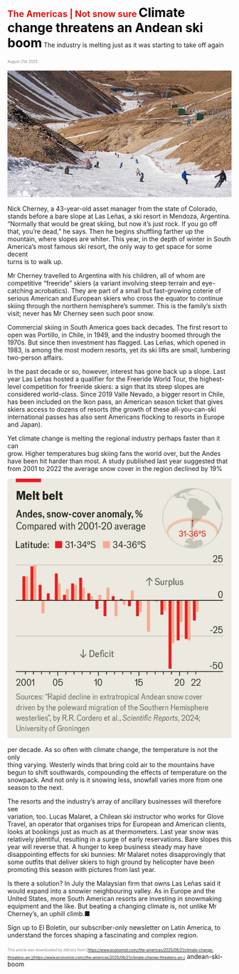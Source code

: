 <span style="color:#E3120B; font-size:14.9pt; font-weight:bold;">The Americas | Not snow sure</span>
<span style="color:#000000; font-size:21.0pt; font-weight:bold;">Climate change threatens an Andean ski boom</span>
The industry is melting just as it was starting to take off again

<span style="color:#808080; font-size:6.2pt;">August 21st 2025</span>
  

![](../images/019_Climate_change_threatens_an_Andean_ski_boom/p0088_img01.jpeg)
  
Nick Cherney, a 43-year-old asset manager from the state of Colorado,  
stands before a bare slope at Las Leñas, a ski resort in Mendoza, Argentina.  
“Normally that would be great skiing, but now it’s just rock. If you go off  
that, you’re dead,” he says. Then he begins shuffling farther up the  
mountain, where slopes are whiter. This year, in the depth of winter in South  
America’s most famous ski resort, the only way to get space for some decent  
turns is to walk up.

Mr Cherney travelled to Argentina with his children, all of whom are  
competitive “freeride” skiers (a variant involving steep terrain and eye-  
catching acrobatics). They are part of a small but fast-growing coterie of  
serious American and European skiers who cross the equator to continue
skiing through the northern hemisphere’s summer. This is the family’s sixth  
visit; never has Mr Cherney seen such poor snow.

Commercial skiing in South America goes back decades. The first resort to  
open was Portillo, in Chile, in 1949, and the industry boomed through the  
1970s. But since then investment has flagged. Las Leñas, which opened in  
1983, is among the most modern resorts, yet its ski lifts are small, lumbering  
two-person affairs.

In the past decade or so, however, interest has gone back up a slope. Last  
year Las Leñas hosted a qualifier for the Freeride World Tour, the highest-  
level competition for freeride skiers: a sign that its steep slopes are  
considered world-class. Since 2019 Valle Nevado, a bigger resort in Chile,  
has been included on the Ikon pass, an American season ticket that gives  
skiers access to dozens of resorts (the growth of these all-you-can-ski  
international passes has also sent Americans flocking to resorts in Europe  
and Japan).

Yet climate change is melting the regional industry perhaps faster than it can  
grow. Higher temperatures bug skiing fans the world over, but the Andes  
have been hit harder than most. A study published last year suggested that  
from 2001 to 2022 the average snow cover in the region declined by 19%

![](../images/019_Climate_change_threatens_an_Andean_ski_boom/p0089_img01.jpeg)

per decade. As so often with climate change, the temperature is not the only  
thing varying. Westerly winds that bring cold air to the mountains have  
begun to shift southwards, compounding the effects of temperature on the  
snowpack. And not only is it snowing less, snowfall varies more from one  
season to the next.

The resorts and the industry’s array of ancillary businesses will therefore see  
variation, too. Lucas Malaret, a Chilean ski instructor who works for Glove  
Travel, an operator that organises trips for European and American clients,  
looks at bookings just as much as at thermometers. Last year snow was  
relatively plentiful, resulting in a surge of early reservations. Bare slopes this  
year will reverse that. A hunger to keep business steady may have  
disappointing effects for ski bunnies: Mr Malaret notes disapprovingly that  
some outfits that deliver skiers to high ground by helicopter have been  
promoting this season with pictures from last year.

Is there a solution? In July the Malaysian firm that owns Las Leñas said it  
would expand into a snowier neighbouring valley. As in Europe and the  
United States, more South American resorts are investing in snowmaking  
equipment and the like. But beating a changing climate is, not unlike Mr  
Cherney’s, an uphill climb.■

Sign up to El Boletín, our subscriber-only newsletter on Latin America, to  
understand the forces shaping a fascinating and complex region.

<span style="color:#808080; font-size:6.2pt;">This article was downloaded by zlibrary from [https://www.economist.com//the-americas/2025/08/21/climate-change-threatens-an-](https://www.economist.com//the-americas/2025/08/21/climate-change-threatens-an-)</span>
andean-ski-boom